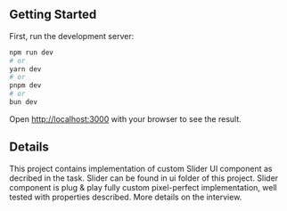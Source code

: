 ## Getting Started

First, run the development server:

```bash
npm run dev
# or
yarn dev
# or
pnpm dev
# or
bun dev
```

Open [http://localhost:3000](http://localhost:3000) with your browser to see the result.

## Details

This project contains implementation of custom Slider UI component as decribed in the task. Slider can be found in ui folder of this project.
Slider component is plug & play fully custom pixel-perfect implementation, well tested with properties described.
More details on the interview.

